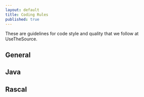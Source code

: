 ```yaml
---
layout: default
title: Coding Rules
published: true
---
```


These are guidelines for code style and quality that we follow at UseTheSource.

## General 

## Java

## Rascal

